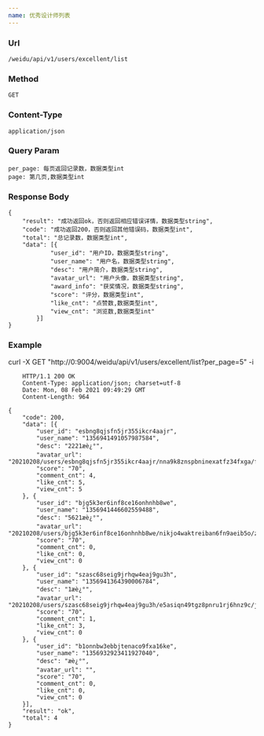 ```yaml
---
name: 优秀设计师列表
---
```

    
### Url
    /weidu/api/v1/users/excellent/list
    
### Method
    GET

### Content-Type
    application/json    

### Query Param
    per_page: 每页返回记录数，数据类型int
    page: 第几页,数据类型int

### Response Body
    {
        "result": "成功返回ok，否则返回相应错误详情，数据类型string",
        "code": "成功返回200，否则返回其他错误码，数据类型int",
        "total": "总记录数，数据类型int",
        "data": [{
                "user_id": "用户ID，数据类型string",
                "user_name": "用户名，数据类型string",
                "desc": "用户简介，数据类型string",
                "avatar_url": "用户头像，数据类型string",
                "award_info": "获奖情况，数据类型string",
                "score": "评分，数据类型int",
                "like_cnt": "点赞数,数据类型int",
                "view_cnt": "浏览数,数据类型int"
            }]
    }
    

### Example

   curl -X GET "http://0:9004/weidu/api/v1/users/excellent/list?per_page=5" -i


        HTTP/1.1 200 OK
        Content-Type: application/json; charset=utf-8
        Date: Mon, 08 Feb 2021 09:49:29 GMT
        Content-Length: 964

    {
        "code": 200,
        "data": [{
            "user_id": "esbng8qjsfn5jr355ikcr4aajr",
            "user_name": "1356941491057987584",
            "desc": "2221æè¿°",
            "avatar_url": "20210208/users/esbng8qjsfn5jr355ikcr4aajr/nna9k8znspbninexatfz34fxga/fabu.jpg",
            "score": "70",
            "comment_cnt": 4,
            "like_cnt": 5,
            "view_cnt": 5
        }, {
            "user_id": "bjg5k3er6inf8ce16onhnhb8we",
            "user_name": "1356941446602559488",
            "desc": "5621æè¿°",
            "avatar_url": "20210208/users/bjg5k3er6inf8ce16onhnhb8we/nikjo4waktreiban6fn9aeib5o/zhizuo.jpeg",
            "score": "70",
            "comment_cnt": 0,
            "like_cnt": 0,
            "view_cnt": 0
        }, {
            "user_id": "szasc68seig9jrhqw4eaj9gu3h",
            "user_name": "1356941364390006784",
            "desc": "1æè¿°",
            "avatar_url": "20210208/users/szasc68seig9jrhqw4eaj9gu3h/e5asiqn49tgz8pnru1rj6hnz9c/jianzhi.jpg",
            "score": "70",
            "comment_cnt": 1,
            "like_cnt": 3,
            "view_cnt": 0
        }, {
            "user_id": "b1onnbw3ebbjtenaco9fxa16ke",
            "user_name": "1356932923411927040",
            "desc": "æè¿°",
            "avatar_url": "",
            "score": "70",
            "comment_cnt": 0,
            "like_cnt": 0,
            "view_cnt": 0
        }],
        "result": "ok",
        "total": 4
    }